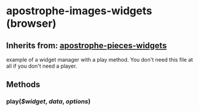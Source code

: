 # apostrophe-images-widgets (browser)
## Inherits from: [apostrophe-pieces-widgets](../apostrophe-pieces-widgets/browser-apostrophe-pieces-widgets.md)
example of a widget manager with a play method.
You don't need this file at all if you
don't need a player.


## Methods
### play(*$widget*, *data*, *options*)

